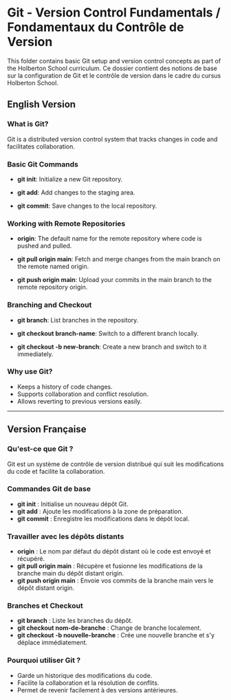 # Git - Version Control Fundamentals / Fondamentaux du Contrôle de Version 

This folder contains basic Git setup and version control concepts as part of the Holberton School curriculum. 
Ce dossier contient des notions de base sur la configuration de Git et le contrôle de version dans le cadre du cursus Holberton School. 

## English Version 

### What is Git? 

Git is a distributed version control system that tracks changes in code and facilitates collaboration. 

### Basic Git Commands 

- **git init**: Initialize a new Git repository.

- **git add**: Add changes to the staging area.

- **git commit**: Save changes to the local repository.

### Working with Remote Repositories

- **origin**: The default name for the remote repository where code is pushed and pulled. 

- **git pull origin main**: Fetch and merge changes from the main branch on the remote named origin. 

- **git push origin main**: Upload your commits in the main branch to the remote repository origin. 

### Branching and Checkout 

- **git branch**: List branches in the repository. 

- **git checkout branch-name**: Switch to a different branch locally. 

- **git checkout -b new-branch**: Create a new branch and switch to it immediately. 

### Why use Git? 
- Keeps a history of code changes.
- Supports collaboration and conflict resolution.
- Allows reverting to previous versions easily.

---

## Version Française 
### Qu'est-ce que Git ? 

Git est un système de contrôle de version distribué qui suit les modifications du code et facilite la collaboration. 

### Commandes Git de base 

- **git init** : Initialise un nouveau dépôt Git. 
- **git add** : Ajoute les modifications à la zone de préparation. 
- **git commit** : Enregistre les modifications dans le dépôt local.

### Travailler avec les dépôts distants 

- **origin** : Le nom par défaut du dépôt distant où le code est envoyé et récupéré. 
- **git pull origin main** : Récupère et fusionne les modifications de la branche main du dépôt distant origin. 
- **git push origin main** : Envoie vos commits de la branche main vers le dépôt distant origin. 

### Branches et Checkout

- **git branch** : Liste les branches du dépôt. 
- **git checkout nom-de-branche** : Change de branche localement. 
- **git checkout -b nouvelle-branche** : Crée une nouvelle branche et s'y déplace immédiatement. 

### Pourquoi utiliser Git ?

- Garde un historique des modifications du code. 
- Facilite la collaboration et la résolution de conflits. 
- Permet de revenir facilement à des versions antérieures.
